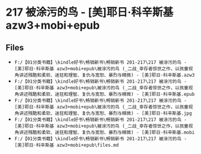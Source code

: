 # 217 被涂污的鸟 - [美]耶日·科辛斯基 azw3+mobi+epub

## Files

- `F:/【01分类书籍】\kindle好书\畅销新书\畅销新书 201-217\217 被涂污的鸟 - [美]耶日·科辛斯基 azw3+mobi+epub\被涂污的鸟 (_二战_幸存者惊世之作，以孩童视角讲述残酷和柔软、迷狂和理智、复仇与宽恕、暴烈与精微) - [美]耶日·科辛斯基.azw3`
- `F:/【01分类书籍】\kindle好书\畅销新书\畅销新书 201-217\217 被涂污的鸟 - [美]耶日·科辛斯基 azw3+mobi+epub\被涂污的鸟 (_二战_幸存者惊世之作，以孩童视角讲述残酷和柔软、迷狂和理智、复仇与宽恕、暴烈与精微) - [美]耶日·科辛斯基.epub`
- `F:/【01分类书籍】\kindle好书\畅销新书\畅销新书 201-217\217 被涂污的鸟 - [美]耶日·科辛斯基 azw3+mobi+epub\被涂污的鸟 (_二战_幸存者惊世之作，以孩童视角讲述残酷和柔软、迷狂和理智、复仇与宽恕、暴烈与精微) - [美]耶日·科辛斯基.jpg`
- `F:/【01分类书籍】\kindle好书\畅销新书\畅销新书 201-217\217 被涂污的鸟 - [美]耶日·科辛斯基 azw3+mobi+epub\被涂污的鸟 (_二战_幸存者惊世之作，以孩童视角讲述残酷和柔软、迷狂和理智、复仇与宽恕、暴烈与精微) - [美]耶日·科辛斯基.mobi`
- `F:/【01分类书籍】\kindle好书\畅销新书\畅销新书 201-217\217 被涂污的鸟 - [美]耶日·科辛斯基 azw3+mobi+epub\files.md`
